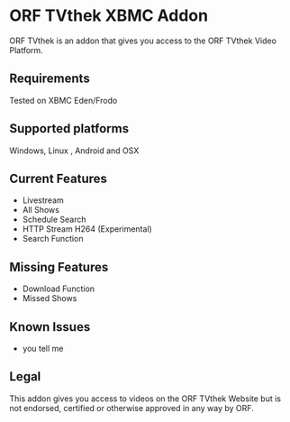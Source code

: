 ORF TVthek XBMC Addon
=======
ORF TVthek is an addon that gives you access to the ORF TVthek Video Platform.


Requirements
------------
Tested on XBMC Eden/Frodo


Supported platforms
-------------------
Windows, Linux , Android and OSX


Current Features
----------------
* Livestream
* All Shows
* Schedule Search
* HTTP Stream H264 (Experimental)
* Search Function


Missing Features
----------------
* Download Function
* Missed Shows


Known Issues
------------
* you tell me


Legal
-----
This addon gives you access to videos on the ORF TVthek Website but is not endorsed, certified or otherwise approved in any way by ORF.